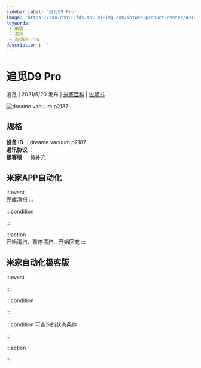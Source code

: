 ```yaml
---
sidebar_label: '追觅D9 Pro'
image: 'https://cdn.cnbj1.fds.api.mi-img.com/iotweb-product-center/431aecc5499ebf85b2b8b938a5a1dd48_P2187-02.png?GalaxyAccessKeyId=AKVGLQWBOVIRQ3XLEW&Expires=9223372036854775807&Signature=qRU0gw5eDq+U+vy0GrO+D3MKpwE='
keywords: 
 - 米家
 - 追觅
 - 追觅D9 Pro
description : ''
---
```

# 追觅D9 Pro

追觅 | 2021/5/20 发布 | [米家百科](https://home.mi.com/webapp/content/baike/product/index.html?model=dreame.vacuum.p2187) | [说明书](https://home.mi.com/views/introduction.html?model=dreame.vacuum.p2187&region=cn)

![dreame.vacuum.p2187](https://cdn.cnbj1.fds.api.mi-img.com/iotweb-product-center/431aecc5499ebf85b2b8b938a5a1dd48_P2187-02.png?GalaxyAccessKeyId=AKVGLQWBOVIRQ3XLEW&Expires=9223372036854775807&Signature=qRU0gw5eDq+U+vy0GrO+D3MKpwE=)

## 规格  
> 
**设备 ID** ：dreame.vacuum.p2187  
**通讯协议** ：  
**极客版**  ： 待补充 


## 米家APP自动化  

:::event  
完成清扫
:::

:::condition  

:::

:::action   
开始清扫、暂停清扫、开始回充
:::

## 米家自动化极客版  

:::event  

:::

:::condition  

:::

:::condition 可查询的状态条件  

:::

:::action  

:::

        
